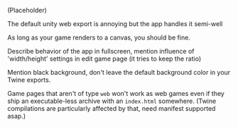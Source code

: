 
(Placeholder)

The default unity web export is annoying but the app handles it semi-well

As long as your game renders to a canvas, you should be fine.

Describe behavior of the app in fullscreen, mention influence of 'width/height'
settings in edit game page (it tries to keep the ratio)

Mention black background, don't leave the default background color in your
Twine exports.

Game pages that aren't of type `web` won't work as web games even if
they ship an executable-less archive with an `index.html` somewhere.
(Twine compilations are particularly affected by that, need manifest supported
  asap.)
